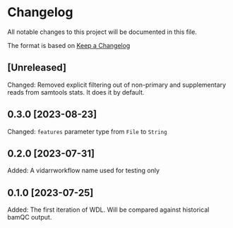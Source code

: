 # Changelog

All notable changes to this project will be documented in this file.

The format is based on [Keep a Changelog](https://keepachangelog.com/en/1.0.0/)

## [Unreleased]
Changed: Removed explicit filtering out of non-primary and supplementary reads from samtools stats. It does it by default.

## 0.3.0 [2023-08-23]
Changed: `features` parameter type from `File` to `String`

## 0.2.0 [2023-07-31]
Added: A vidarrworkflow name used for testing only 

## 0.1.0 [2023-07-25]
Added: The first iteration of WDL. Will be compared against historical bamQC output.